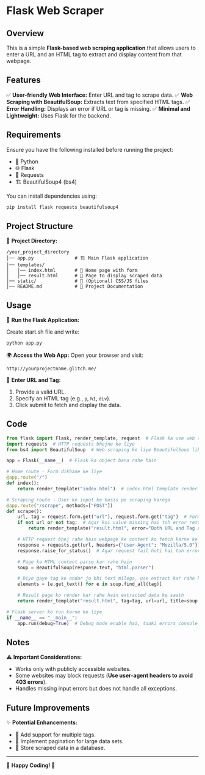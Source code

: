 # Flask Web Scraper

## Overview
This is a simple **Flask-based web scraping application** that allows users to enter a URL and an HTML tag to extract and display content from that webpage.

## Features
✅ **User-friendly Web Interface:** Enter URL and tag to scrape data.
✅ **Web Scraping with BeautifulSoup:** Extracts text from specified HTML tags.
✅ **Error Handling:** Displays an error if URL or tag is missing.
✅ **Minimal and Lightweight:** Uses Flask for the backend.

## Requirements
Ensure you have the following installed before running the project:

- 🐍 Python
- 🌐 Flask
- 🔗 Requests
- 🏗️ BeautifulSoup4 (bs4)

You can install dependencies using:
```sh
pip install flask requests beautifulsoup4
```

## Project Structure
📂 **Project Directory:**
```
/your_project_directory
│── app.py               # 🏗️ Main Flask application
│── templates/
│   │── index.html       # 📄 Home page with form
│   │── result.html      # 📄 Page to display scraped data
│── static/              # 🎨 (Optional) CSS/JS files
│── README.md            # 📖 Project Documentation
```

## Usage
🚀 **Run the Flask Application:**

Create start.sh file and write:

```sh
python app.py
```

🌍 **Access the Web App:**
Open your browser and visit:
```
http://yourprojectname.glitch.me/
```

📝 **Enter URL and Tag:**
1. Provide a valid URL.
2. Specify an HTML tag (e.g., `p`, `h1`, `div`).
3. Click submit to fetch and display the data.

## Code
```python
from flask import Flask, render_template, request  # Flask ka use web app banane ke liye ho raha hai
import requests  # HTTP requests bhejne ke liye
from bs4 import BeautifulSoup  # Web scraping ke liye BeautifulSoup library

app = Flask(__name__)  # Flask ka object bana rahe hain

# Home route - Form dikhane ke liye
@app.route("/")
def index():
    return render_template("index.html")  # index.html template render kar raha hai

# Scraping route - User ke input ke basis pe scraping karega
@app.route("/scrape", methods=["POST"])
def scrape():
    url, tag = request.form.get("url"), request.form.get("tag")  # Form se URL aur tag le rahe hain
    if not url or not tag:  # Agar koi value missing hai toh error return karenge
        return render_template("result.html", error="Both URL and Tag are required.")

    # HTTP request bhej rahe hain webpage ke content ko fetch karne ke liye
    response = requests.get(url, headers={"User-Agent": "Mozilla/5.0"})
    response.raise_for_status()  # Agar request fail hoti hai toh error raise hoga

    # Page ka HTML content parse kar rahe hain
    soup = BeautifulSoup(response.text, "html.parser")

    # Diye gaye tag ke andar jo bhi text milega, use extract kar rahe hain
    elements = [e.get_text() for e in soup.find_all(tag)]

    # Result page ko render kar rahe hain extracted data ke saath
    return render_template("result.html", tag=tag, url=url, title=soup.title.string or "No Title", elements=elements)

# Flask server ko run karne ke liye
if __name__ == "__main__":
    app.run(debug=True)  # Debug mode enable hai, taaki errors console me show ho sakein
```

## Notes
⚠️ **Important Considerations:**
- Works only with publicly accessible websites.
- Some websites may block requests (**Use user-agent headers to avoid 403 errors**).
- Handles missing input errors but does not handle all exceptions.

## Future Improvements
✨ **Potential Enhancements:**
- 🔄 Add support for multiple tags.
- 📜 Implement pagination for large data sets.
- 💾 Store scraped data in a database.

---
🎉 **Happy Coding! 🚀**